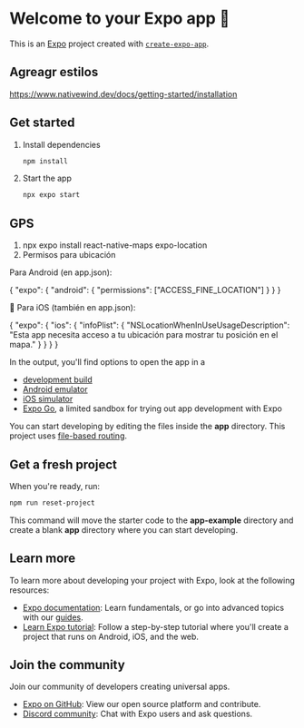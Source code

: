 # Welcome to your Expo app 👋

This is an [Expo](https://expo.dev) project created with [`create-expo-app`](https://www.npmjs.com/package/create-expo-app).

## Agreagr estilos
https://www.nativewind.dev/docs/getting-started/installation

## Get started

1. Install dependencies

   ```bash
   npm install
   ```

2. Start the app

   ```bash
   npx expo start
   ```


## GPS

1. npx expo install react-native-maps expo-location
2. Permisos para ubicación

 Para Android (en app.json):

{
  "expo": {
    "android": {
      "permissions": ["ACCESS_FINE_LOCATION"]
    }
  }
}

🍏 Para iOS (también en app.json):

{
  "expo": {
    "ios": {
      "infoPlist": {
        "NSLocationWhenInUseUsageDescription": "Esta app necesita acceso a tu ubicación para mostrar tu posición en el mapa."
      }
    }
  }
}


In the output, you'll find options to open the app in a

- [development build](https://docs.expo.dev/develop/development-builds/introduction/)
- [Android emulator](https://docs.expo.dev/workflow/android-studio-emulator/)
- [iOS simulator](https://docs.expo.dev/workflow/ios-simulator/)
- [Expo Go](https://expo.dev/go), a limited sandbox for trying out app development with Expo

You can start developing by editing the files inside the **app** directory. This project uses [file-based routing](https://docs.expo.dev/router/introduction).

## Get a fresh project

When you're ready, run:

```bash
npm run reset-project
```

This command will move the starter code to the **app-example** directory and create a blank **app** directory where you can start developing.

## Learn more

To learn more about developing your project with Expo, look at the following resources:

- [Expo documentation](https://docs.expo.dev/): Learn fundamentals, or go into advanced topics with our [guides](https://docs.expo.dev/guides).
- [Learn Expo tutorial](https://docs.expo.dev/tutorial/introduction/): Follow a step-by-step tutorial where you'll create a project that runs on Android, iOS, and the web.

## Join the community

Join our community of developers creating universal apps.

- [Expo on GitHub](https://github.com/expo/expo): View our open source platform and contribute.
- [Discord community](https://chat.expo.dev): Chat with Expo users and ask questions.
